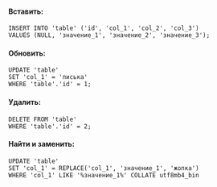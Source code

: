 #### Вставить:
```
INSERT INTO 'table' ('id', 'col_1', 'col_2', 'col_3')
VALUES (NULL, 'значение_1', 'значение_2', 'значение_3');
```

#### Обновить:
```
UPDATE 'table'
SET 'col_1' = 'писька'
WHERE 'table'.'id' = 1;
```
#### Удалить:
```
DELETE FROM 'table'
WHERE 'table'.'id' = 2;
```

#### Найти и заменить:
```
UPDATE 'table'
SET 'col_1' = REPLACE('col_1', 'значение_1', 'жопка')
WHERE 'col_1' LIKE '%значение_1%' COLLATE utf8mb4_bin
```